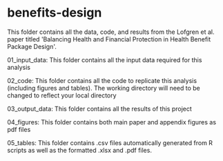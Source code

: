 # benefits-design

This folder contains all the data, code, and results from the Lofgren et al. paper titled 'Balancing Health and Financial Protection in Health Benefit Package Design'.

01_input_data:
This folder contains all the input data required for this analysis

02_code:
This folder contains all the code to replicate this analysis (including figures and tables). The working directory will need to be changed to reflect your local directory

03_output_data:
This folder contains all the results of this project

04_figures:
This folder contains both main paper and appendix figures as pdf files

05_tables:
This folder contains .csv files automatically generated from R scripts as well as the formatted .xlsx and .pdf files.
